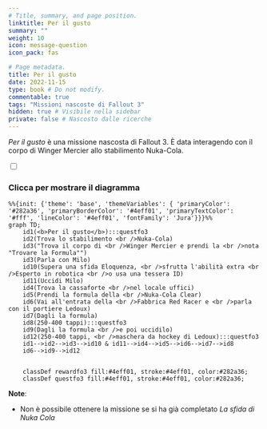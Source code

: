 ```yaml
---
# Title, summary, and page position.
linktitle: Per il gusto
summary: ""
weight: 10
icon: message-question
icon_pack: fas

# Page metadata.
title: Per il gusto
date: 2022-11-15
type: book # Do not modify.
commentable: true
tags: "Missioni nascoste di Fallout 3"
hidden: true # Visibile nella sidebar
private: false # Nascosto dalle ricerche
---
```


<div class="fo3">

*Per il gusto* è una missione nascosta di Fallout 3. È data interagendo con il corpo di Winger Mercier allo stabilimento Nuka-Cola.



<section class="chart-collapse">
<input type="checkbox" name="collapse2" id="handle2">
<h3 class="handle">
<label for="handle2">Clicca per mostrare il diagramma</label>
</h3>
<div class="content">

```mermaid
%%{init: {'theme': 'base', 'themeVariables': { 'primaryColor': '#282a36', 'primaryBorderColor': '#4eff01', 'primaryTextColor': '#fff', 'lineColor': '#4eff01', 'fontFamily': 'Jura'}}}%%
graph TD;
    id1(<b>Per il gusto</b>):::questfo3
    id2(Trova lo stabilimento <br />Nuka-Cola)
    id3("Trova il corpo di <br />Winger Mercier e prendi la <br />nota "Trovare la Formula"")
    id3(Parla con Milo)
    id10(Supera una sfida Eloquenza, <br />sfrutta l'abilità extra <br />Esperto in robotica <br />o usa una tessera ID)
    id11(Uccidi Milo)
    id4(Trova la cassaforte <br />nel locale uffici)
    id5(Prendi la formula della <br />Nuka-Cola Clear)
    id6(Vai all'entrata della <br />Fabbrica Red Racer e <br />parla con il portiere Ledoux)
    id7(Dagli la formula)
    id8(250-400 tappi):::questfo3
    id9(Dagli la formula <br />e poi uccidilo)
    id12(250-400 tappi, <br />maschera da hockey di Ledoux):::questfo3
    id1-->id2-->id3-->id10 & id11-->id4-->id5-->id6-->id7-->id8
    id6-->id9-->id12
    
    
    classDef rewardfo3 fill:#4eff01, stroke:#4eff01, color:#282a36;
    classDef questfo3 fill:#4eff01, stroke:#4eff01, color:#282a36;
```

</div>
</section>

**Note**:
- Non è possibile ottenere la missione se si ha già completato *La sfida di Nuka Cola*


</div>